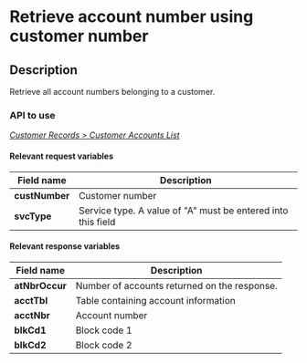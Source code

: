# Retrieve account number using customer number

## Description

Retrieve all account numbers belonging to a customer.

### API to use 

*[Customer Records > Customer Accounts List](../api/?type=post&path=/fv_emea/v1/customerAccountsList)*

#### Relevant request variables

| Field name     | Description                                                  |
|----------------|--------------------------------------------------------------|
| **custNumber** | Customer number                                              |
| **svcType**    | Service type. A value of "A" must be entered into this field |

#### Relevant response variables

| Field name     | Description                                  |
|----------------|----------------------------------------------|
| **atNbrOccur** | Number of accounts returned on the response. |
| **acctTbl**    | Table containing account information         |
| **acctNbr**    | Account number                               |
| **blkCd1**     | Block code 1                                 |
| **blkCd2**     | Block code 2                                 |
